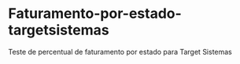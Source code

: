 # Faturamento-por-estado-targetsistemas
Teste de percentual de faturamento por estado para Target Sistemas
